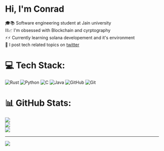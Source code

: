 # Hi, I'm Conrad

🎓📚 Software engineering student at Jain university<br>
⛓️📈 I'm obsessed with Blockchain and cyrptography<br>
⚡⚡ Currently learning solana developement and it's environment<br>
  📡 I post tech related topics on [twitter](https://x.com/Dyeslexic)

  
# 💻 Tech Stack:
![Rust](https://img.shields.io/badge/rust-%23000000.svg?style=for-the-badge&logo=rust&logoColor=white) ![Python](https://img.shields.io/badge/python-3670A0?style=for-the-badge&logo=python&logoColor=ffdd54) ![C](https://img.shields.io/badge/c-%2300599C.svg?style=for-the-badge&logo=c&logoColor=white) ![Java](https://img.shields.io/badge/java-%23ED8B00.svg?style=for-the-badge&logo=openjdk&logoColor=white) ![GitHub](https://img.shields.io/badge/github-%23121011.svg?style=for-the-badge&logo=github&logoColor=white) ![Git](https://img.shields.io/badge/git-%23F05033.svg?style=for-the-badge&logo=git&logoColor=white)
# 📊 GitHub Stats:
![](https://github-readme-stats.vercel.app/api?username=ConradOsawe&theme=tokyonight&hide_border=false&include_all_commits=false&count_private=false)<br/>
![](https://nirzak-streak-stats.vercel.app/?user=ConradOsawe&theme=tokyonight&hide_border=false)<br/>
![](https://github-readme-stats.vercel.app/api/top-langs/?username=ConradOsawe&theme=tokyonight&hide_border=false&include_all_commits=false&count_private=false&layout=compact)

---
[![](https://visitcount.itsvg.in/api?id=ConradOsawe&icon=0&color=0)](https://visitcount.itsvg.in)

<!-- Proudly created with GPRM ( https://gprm.itsvg.in ) -->
